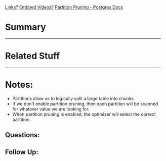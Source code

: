 [Links?](#)
[Embbed Videos?](#)
[Partition Pruning - Postgres Docs](https://www.postgresql.org/docs/current/ddl-partitioning.html#DDL-PARTITION-PRUNING)
# Summary

----
# Related Stuff

----
# Notes:
- Partitions allow us to logically split a large table into chunks.
- If we don't enable partition pruning, then each partition will be scanned for whatever value we are looking for.
- When partition pruning is enabled, the optimizer will select the correct partition.

## Questions:

## Follow Up:
